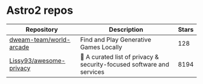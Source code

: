 # Astro2 repos

| Repository                                                            | Description                                                            | Stars |
| --------------------------------------------------------------------- | ---------------------------------------------------------------------- | ----- |
| [dweam-team/world-arcade](https://github.com/dweam-team/world-arcade) | Find and Play Generative Games Locally                                 | 128   |
| [Lissy93/awesome-privacy](https://github.com/Lissy93/awesome-privacy) | 🦄  A curated list of privacy & security-focused software and services | 8194  |

